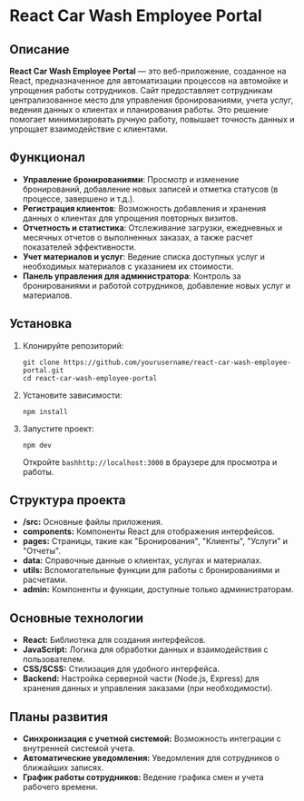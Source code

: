 # React Car Wash Employee Portal

## Описание

   **React Car Wash Employee Portal** — это веб-приложение, созданное на React, предназначенное для автоматизации процессов на автомойке и упрощения работы сотрудников. Сайт предоставляет сотрудникам централизованное место для управления бронированиями, учета услуг, ведения данных о клиентах и планирования работы. Это решение помогает минимизировать ручную работу, повышает точность данных и упрощает взаимодействие с клиентами.

## Функционал

- **Управление бронированиями**: Просмотр и изменение бронирований, добавление новых записей и отметка статусов (в процессе, завершено и т.д.).
- **Регистрация клиентов**: Возможность добавления и хранения данных о клиентах для упрощения повторных визитов.
- **Отчетность и статистика**: Отслеживание загрузки, ежедневных и месячных отчетов о выполненных заказах, а также расчет показателей эффективности.
- **Учет материалов и услуг**: Ведение списка доступных услуг и необходимых материалов с указанием их стоимости.
- **Панель управления для администратора**: Контроль за бронированиями и работой сотрудников, добавление новых услуг и материалов.

## Установка

1. Клонируйте репозиторий:
   ```
   git clone https://github.com/yourusername/react-car-wash-employee-portal.git
   cd react-car-wash-employee-portal
   ```
   
2. Установите зависимости:
   ```
   npm install
   ```

3. Запустите проект:
   ```
   npm dev
   ```
   Откройте ```bashhttp://localhost:3000``` в браузере для просмотра и работы.

## Структура проекта

- **/src:** Основные файлы приложения.
- **components:** Компоненты React для отображения интерфейсов.
- **pages:** Страницы, такие как "Бронирования", "Клиенты", "Услуги" и "Отчеты".
- **data:** Справочные данные о клиентах, услугах и материалах.
- **utils:** Вспомогательные функции для работы с бронированиями и расчетами.
- **admin:** Компоненты и функции, доступные только администраторам.

## Основные технологии

- **React:** Библиотека для создания интерфейсов.
- **JavaScript:** Логика для обработки данных и взаимодействия с пользователем.
- **CSS/SCSS:** Стилизация для удобного интерфейса.
- **Backend:** Настройка серверной части (Node.js, Express) для хранения данных и управления заказами (при необходимости).
  
## Планы развития
- **Синхронизация с учетной системой:** Возможность интеграции с внутренней системой учета.
- **Автоматические уведомления:** Уведомления для сотрудников о ближайших записях.
- **График работы сотрудников:** Ведение графика смен и учета рабочего времени.
